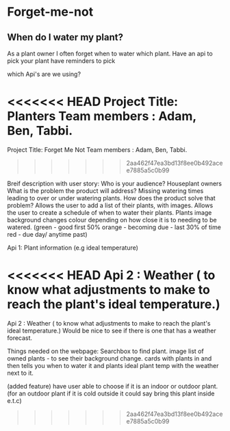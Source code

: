 # Forget-me-not
## When do I water my plant?




As a plant owner I often forget when to water which plant.
Have an api to pick your plant
have reminders to pick


which Api's are we using?


<<<<<<< HEAD
Project Title:  Planters
Team members :   Adam, Ben, Tabbi.
=======
Project Title:  Forget Me Not
Team members :   Adam, Ben, Tabbi. 
>>>>>>> 2aa462f47ea3bd13f8ee0b492acee7885a5c0b99

Breif description with user story:
    Who is your audience?   Houseplant owners
    What is the problem the product will address?   Missing watering times leading to over or under watering plants.
    How does the product solve that problem?   Allows the user to add a list of their plants, with images.  Allows the user to create a schedule of when to water their plants.  Plants image background changes colour depending on how close it is to needing to be watered. (green - good first 50%      orange - becoming due - last 30% of time    red - due day/ anytime past)


Api 1:   Plant information  (e.g ideal temperature)

<<<<<<< HEAD
Api 2 :   Weather ( to know what adjustments to make to reach the plant's ideal temperature.)
=======
Api 2 :   Weather ( to know what adjustments to make to reach the plant's ideal temperature.)     Would be nice to see if there is one that has a weather forecast. 


Things needed on the webpage: 
    Searchbox to find plant.
    image list of owned plants - to see their background change.
    cards with plants in and then tells you when to water it and plants ideal plant temp with the weather next to it.

(added feature) have user able to choose if it is an indoor or outdoor plant. (for an outdoor plant if it is cold outside it could say bring this plant inside e.t.c)
>>>>>>> 2aa462f47ea3bd13f8ee0b492acee7885a5c0b99
